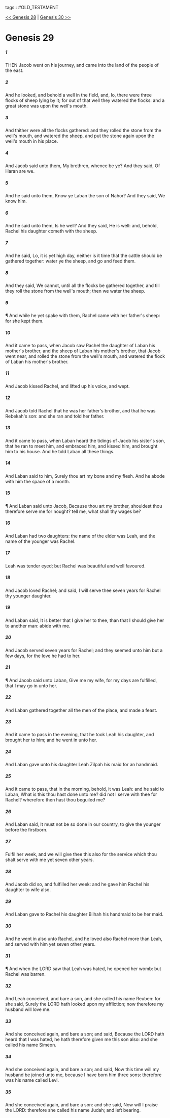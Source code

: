 tags:: #OLD_TESTAMENT

[<< Genesis 28](OLD_TESTAMENT/01_Genesis/Genesis_28.md) | [Genesis 30 >>](OLD_TESTAMENT/01_Genesis/Genesis_30.md)

# Genesis 29

##### 1

THEN Jacob went on his journey, and came into the land of the people of the east.

##### 2

And he looked, and behold a well in the field, and, lo, there were three flocks of sheep lying by it; for out of that well they watered the flocks: and a great stone was upon the well's mouth.

##### 3

And thither were all the flocks gathered: and they rolled the stone from the well's mouth, and watered the sheep, and put the stone again upon the well's mouth in his place.

##### 4

And Jacob said unto them, My brethren, whence be ye? And they said, Of Haran are we.

##### 5

And he said unto them, Know ye Laban the son of Nahor? And they said, We know him.

##### 6

And he said unto them, Is he well? And they said, He is well: and, behold, Rachel his daughter cometh with the sheep.

##### 7

And he said, Lo, it is yet high day, neither is it time that the cattle should be gathered together: water ye the sheep, and go and feed them.

##### 8

And they said, We cannot, until all the flocks be gathered together, and till they roll the stone from the well's mouth; then we water the sheep.

##### 9

¶ And while he yet spake with them, Rachel came with her father's sheep: for she kept them.

##### 10

And it came to pass, when Jacob saw Rachel the daughter of Laban his mother's brother, and the sheep of Laban his mother's brother, that Jacob went near, and rolled the stone from the well's mouth, and watered the flock of Laban his mother's brother.

##### 11

And Jacob kissed Rachel, and lifted up his voice, and wept.

##### 12

And Jacob told Rachel that he was her father's brother, and that he was Rebekah's son: and she ran and told her father.

##### 13

And it came to pass, when Laban heard the tidings of Jacob his sister's son, that he ran to meet him, and embraced him, and kissed him, and brought him to his house. And he told Laban all these things.

##### 14

And Laban said to him, Surely thou art my bone and my flesh. And he abode with him the space of a month.

##### 15

¶ And Laban said unto Jacob, Because thou art my brother, shouldest thou therefore serve me for nought? tell me, what shall thy wages be?

##### 16

And Laban had two daughters: the name of the elder was Leah, and the name of the younger was Rachel.

##### 17

Leah was tender eyed; but Rachel was beautiful and well favoured.

##### 18

And Jacob loved Rachel; and said, I will serve thee seven years for Rachel thy younger daughter.

##### 19

And Laban said, It is better that I give her to thee, than that I should give her to another man: abide with me.

##### 20

And Jacob served seven years for Rachel; and they seemed unto him but a few days, for the love he had to her.

##### 21

¶ And Jacob said unto Laban, Give me my wife, for my days are fulfilled, that I may go in unto her.

##### 22

And Laban gathered together all the men of the place, and made a feast.

##### 23

And it came to pass in the evening, that he took Leah his daughter, and brought her to him; and he went in unto her.

##### 24

And Laban gave unto his daughter Leah Zilpah his maid for an handmaid.

##### 25

And it came to pass, that in the morning, behold, it was Leah: and he said to Laban, What is this thou hast done unto me? did not I serve with thee for Rachel? wherefore then hast thou beguiled me?

##### 26

And Laban said, It must not be so done in our country, to give the younger before the firstborn.

##### 27

Fulfil her week, and we will give thee this also for the service which thou shalt serve with me yet seven other years.

##### 28

And Jacob did so, and fulfilled her week: and he gave him Rachel his daughter to wife also.

##### 29

And Laban gave to Rachel his daughter Bilhah his handmaid to be her maid.

##### 30

And he went in also unto Rachel, and he loved also Rachel more than Leah, and served with him yet seven other years.

##### 31

¶ And when the LORD saw that Leah was hated, he opened her womb: but Rachel was barren.

##### 32

And Leah conceived, and bare a son, and she called his name Reuben: for she said, Surely the LORD hath looked upon my affliction; now therefore my husband will love me.

##### 33

And she conceived again, and bare a son; and said, Because the LORD hath heard that I was hated, he hath therefore given me this son also: and she called his name Simeon.

##### 34

And she conceived again, and bare a son; and said, Now this time will my husband be joined unto me, because I have born him three sons: therefore was his name called Levi.

##### 35

And she conceived again, and bare a son: and she said, Now will I praise the LORD: therefore she called his name Judah; and left bearing.
